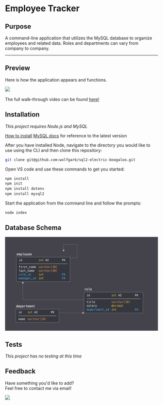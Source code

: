 # Employee Tracker

## Purpose

A command-line application that utilizes the MySQL database to organize employees and related data. Roles and departments can vary from company to company.

---

## Preview

Here is how the application appears and functions.

<img src='assets\sql-preview.gif' />

The full walk-through video can be found [here!]()

## Installation

_This project requires Node.js and MySQL_

[How to install](https://docs.npmjs.com/downloading-and-installing-node-js-and-npm)
[MySQL docs](https://dev.mysql.com/doc/refman/8.0/en/) for reference to the latest version

After you have installed Node, navigate to the directory you would like to use using the CLI and then clone this repository:

```bash
git clone git@github.com:wolfgarb/sql2-electric-boogaloo.git
```

Open VS code and use these commands to get you started:

```bash
npm install
npm init
npm install dotenv
npm install mysql2
```

Start the application from the command line and follow the prompts:

```bash
node index
```

## Database Schema

<img src='assets\12-sql-schema.png' />

## Tests

_This project has no testing at this time_

## Feedback

Have something you'd like to add?<br>
Feel free to contact me via email!<br>

<a href="mailto:sraewolfskill@gmail.com">
  <img src="https://img.shields.io/badge/Gmail-D14836?style=for-the-badge&logo=gmail&logoColor=white" />
 </a>
